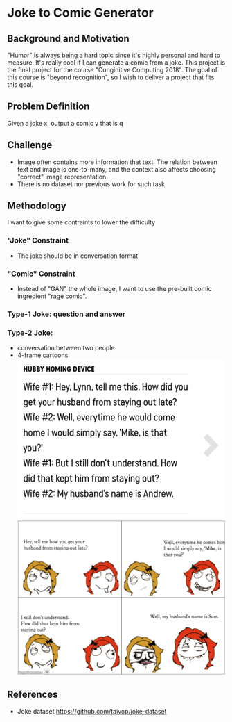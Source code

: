 # Joke to Comic Generator

## Background and Motivation
"Humor" is always being a hard topic since it's highly personal and hard to measure.
It's really cool if I can generate a comic from a joke.
This project is the final project for the course "Conginitive Computing 2018".
The goal of this course is "beyond recognition", so I wish to deliver a project that fits this goal.

## Problem Definition
Given a joke x, output a comic y that is q

## Challenge
- Image often contains more information that text. The relation between text and image is one-to-many, and the context also affects choosing "correct" image representation.
- There is no dataset nor previous work for such task.

## Methodology

I want to give some contraints to lower the difficulty

### "Joke" Constraint
- The joke should be in conversation format

### "Comic" Constraint
- Instead of "GAN" the whole image, I want to use the pre-built comic ingredient "rage comic".

### Type-1 Joke: question and answer

### Type-2 Joke: 
- conversation between two people
- 4-frame cartoons 
<img src="example.png" alt="Type-2" class="inline"/><img src="joke.png" alt="Type-2" class="inline"/>




## References
- Joke dataset https://github.com/taivop/joke-dataset

